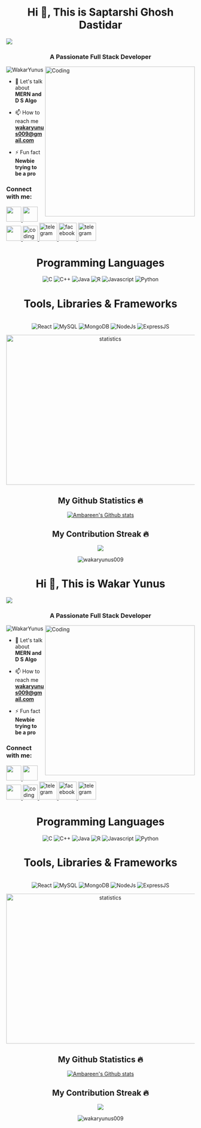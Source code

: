 <h1 align="center">Hi 👋, This is Saptarshi Ghosh Dastidar</h1>

<a align="center" href="https://git.io/typing-svg">
    <img align="center" src="https://readme-typing-svg.herokuapp.com/?lines=I+love+to+Solve;I+am+a+MERN+Developer;I+am+a+React+Native+Developer;I+am+a+Full+Stack+Developer;I+am+a+CPP+Programmer&center=true&size=30">
 </a>
 
<h3 align="center">A Passionate Full Stack Developer</h3>
<img align="right" alt="Coding" width="400" src="https://www.lambdatest.com/resources/images/news24.gif" />

<p align="left"> <img src="https://komarev.com/ghpvc/?username=wakaryunus009&label=Profile%20views&color=ff0080&style=flat" alt="WakarYunus" /> </p>

- 💬 Let's talk about **MERN and D S Algo**

- 📫 How to reach me **wakaryunus009@gmail.com**

- ⚡ Fun fact **Newbie trying to be a pro**

<h3 align="left">Connect with me:</h3>
<p align="left">
<a href="https://linkedin.com/in/wakar-yunus/" target="_blank">
    <img height="40" width="40" margin="0 30px" src="https://upload.wikimedia.org/wikipedia/commons/thumb/c/ca/LinkedIn_logo_initials.png/800px-LinkedIn_logo_initials.png" alt="">
</a>

<a href="https://leetcode.com/wakaryunus009/" target="_blank">
    <img height="40" width="40" margin="0 30px" src="https://user-images.githubusercontent.com/32040901/79929570-197c2480-8414-11ea-9358-c92a53916a7f.png" alt="">
</a>

<a href="https://auth.geeksforgeeks.org/user/wakaryunus009/practice" target="_blank">
    <img height="40" width="40" margin="0 30px" src="http://www.geeksforgeeks.org/wp-content/uploads/gfg_200X200-1.png" alt="">
</a>

<a href="https://www.codingninjas.com/codestudio/profile/5bc5ffb2-c072-4402-b97b-cc8d4afd5784" target="_blank">
    <img src="https://coursereport-s3-production.global.ssl.fastly.net/uploads/school/logo/1323/original/Coding_Ninjas_logo.jpeg" alt="coding ninja's profile" height="40" width="40" margin="0 30px">
</a>
  <a href="https://t.me/wakaryunus009" target="_blank">
        <img src="https://icons.iconarchive.com/icons/alecive/flatwoken/64/Apps-Telegram-icon.png" alt="telegram" width="48">
    </a>
   <a href="https://www.facebook.com/profile.php?id=100011459797847" target="_blank">
        <img src="https://w7.pngwing.com/pngs/69/315/png-transparent-computer-icons-facebook-inc-logo-facebook-blue-text-rectangle-thumbnail.png" alt="facebook" width="48">
    </a>
    <a href="https://www.instagram.com/wakar_yunus_/" target="_blank">
        <img src="https://upload.wikimedia.org/wikipedia/commons/thumb/e/e7/Instagram_logo_2016.svg/2048px-Instagram_logo_2016.svg.png" alt="telegram" width="48">
    </a>

</p>
<h1 align ="center">Programming Languages</h1>
<p align="center">
  <img src="https://img.shields.io/badge/-C-F3F7FA?logo=c&logoColor=A8B9CC&style=for-the-badge&logoWidth=30" alt="C">
  <img src="https://www.flaticon.com/free-icons/coding&style=for-the-badge&logoWidth=30" alt="C++">
  <img src="https://www.flaticon.com/free-icons/java?&style=for-the-badge&logoWidth=30" alt="Java">
  <img src="https://www.flaticon.com/free-icons/r&style=for-the-badge&logoWidth=30" alt="R">
  <img src="https://img.shields.io/badge/-Js-F3F7FA?logo=javascript&logoColor=F7DF1E&style=for-the-badge&logoWidth=30" alt="Javascript">
  <img src="https://img.shields.io/badge/-Python-F3F7FA?logo=python&logoColor=3776AB&style=for-the-badge&logoWidth=30" alt="Python">
</p>
<h1 align="center">Tools, Libraries & Frameworks</h1>
<p align="center">
  
  </br>
  <img src="https://img.shields.io/badge/-ReactJs-F3F7FA?logo=react&logoColor=61DAFB&style=for-the-badge&logoWidth=30" alt="React">
  <img src="https://img.shields.io/badge/-MySQL-F3F7FA?logo=mysql&logoColor=4479A1&style=for-the-badge&logoWidth=30" alt="MySQL">
  <img src="https://img.shields.io/badge/-MongoDB-F3F7FA?logo=mongodb&logoColor=47A248&style=for-the-badge&logoWidth=30" alt="MongoDB">
  <img src="https://img.shields.io/badge/-NodeJS-F3F7FA?logo=node.js&logoColor=009639&style=for-the-badge&logoWidth=30" alt="NodeJs">
  <img src="https://img.shields.io/badge/-Express.js-F3F7FA?logo=Express.js&logoColor=009639&style=for-the-badge&logoWidth=30" alt="ExpressJS">
</p>

<p align="center"><img align="center" height="400" width="540" src="https://res.cloudinary.com/dseldmvfp/image/upload/v1666327805/posts/Untitled_design_f7vyfe.png" alt="statistics" /></p>

<h2 align="center">My Github Statistics 🔥</h2>   
<p align="center">
<a href="https://github.com/Saptarshighoshdastidar">
<img align="center" alt="Ambareen's Github stats"
src="https://github-readme-stats-xi-rosy-19.vercel.app/api?username=wakaryunus009&show_icons=true&hide_border=true&count_private=true&bg_color=0,Ef4050,Cf6561&title_color=000000&text_color=000000&icon_color=000000"/>
</a>
<h2 align="center">My Contribution Streak 🔥</h2>
<p align="center">
  <a href="https://github.com/Iamtripathisatyam/github-readme-streak-stats">
    <img src="https://github-readme-streak-stats.herokuapp.com/?user=wakaryunus009&theme=dark&hide_border=true&background=0D1117&stroke=0000"/>
  </a>
 </p>  
  <div align="center">
 <p><img align="center" src="https://github-readme-stats.vercel.app/api/top-langs?username=wakaryunus009&show_icons=true&locale=en&count-private=true$height=80&theme=tokyonight" alt="wakaryunus009" /></p>
</div>
<h1 align="center">Hi 👋, This is Wakar Yunus</h1>

<a align="center" href="https://git.io/typing-svg">
    <img align="center" src="https://readme-typing-svg.herokuapp.com/?lines=I+love+to+Solve;I+am+a+MERN+Developer;I+am+a+React+Native+Developer;I+am+a+Full+Stack+Developer;I+am+a+CPP+Programmer&center=true&size=30">
 </a>
 
<h3 align="center">A Passionate Full Stack Developer</h3>
<img align="right" alt="Coding" width="400" src="https://www.lambdatest.com/resources/images/news24.gif" />

<p align="left"> <img src="https://komarev.com/ghpvc/?username=wakaryunus009&label=Profile%20views&color=ff0080&style=flat" alt="WakarYunus" /> </p>

- 💬 Let's talk about **MERN and D S Algo**

- 📫 How to reach me **wakaryunus009@gmail.com**

- ⚡ Fun fact **Newbie trying to be a pro**

<h3 align="left">Connect with me:</h3>
<p align="left">
<a href="https://linkedin.com/in/wakar-yunus/" target="_blank">
    <img height="40" width="40" margin="0 30px" src="https://upload.wikimedia.org/wikipedia/commons/thumb/c/ca/LinkedIn_logo_initials.png/800px-LinkedIn_logo_initials.png" alt="">
</a>

<a href="https://leetcode.com/wakaryunus009/" target="_blank">
    <img height="40" width="40" margin="0 30px" src="https://user-images.githubusercontent.com/32040901/79929570-197c2480-8414-11ea-9358-c92a53916a7f.png" alt="">
</a>

<a href="https://auth.geeksforgeeks.org/user/wakaryunus009/practice" target="_blank">
    <img height="40" width="40" margin="0 30px" src="http://www.geeksforgeeks.org/wp-content/uploads/gfg_200X200-1.png" alt="">
</a>

<a href="https://www.codingninjas.com/codestudio/profile/5bc5ffb2-c072-4402-b97b-cc8d4afd5784" target="_blank">
    <img src="https://coursereport-s3-production.global.ssl.fastly.net/uploads/school/logo/1323/original/Coding_Ninjas_logo.jpeg" alt="coding ninja's profile" height="40" width="40" margin="0 30px">
</a>
  <a href="https://t.me/wakaryunus009" target="_blank">
        <img src="https://icons.iconarchive.com/icons/alecive/flatwoken/64/Apps-Telegram-icon.png" alt="telegram" width="48">
    </a>
   <a href="https://www.facebook.com/profile.php?id=100011459797847" target="_blank">
        <img src="https://w7.pngwing.com/pngs/69/315/png-transparent-computer-icons-facebook-inc-logo-facebook-blue-text-rectangle-thumbnail.png" alt="facebook" width="48">
    </a>
    <a href="https://www.instagram.com/wakar_yunus_/" target="_blank">
        <img src="https://upload.wikimedia.org/wikipedia/commons/thumb/e/e7/Instagram_logo_2016.svg/2048px-Instagram_logo_2016.svg.png" alt="telegram" width="48">
    </a>

</p>
<h1 align ="center">Programming Languages</h1>
<p align="center">
  <img src="https://img.shields.io/badge/-C-F3F7FA?logo=c&logoColor=A8B9CC&style=for-the-badge&logoWidth=30" alt="C">
  <img src="https://www.flaticon.com/free-icons/coding&style=for-the-badge&logoWidth=30" alt="C++">
  <img src="https://www.flaticon.com/free-icons/java?&style=for-the-badge&logoWidth=30" alt="Java">
  <img src="https://www.flaticon.com/free-icons/r&style=for-the-badge&logoWidth=30" alt="R">
  <img src="https://img.shields.io/badge/-Js-F3F7FA?logo=javascript&logoColor=F7DF1E&style=for-the-badge&logoWidth=30" alt="Javascript">
  <img src="https://img.shields.io/badge/-Python-F3F7FA?logo=python&logoColor=3776AB&style=for-the-badge&logoWidth=30" alt="Python">
</p>
<h1 align="center">Tools, Libraries & Frameworks</h1>
<p align="center">
  
  </br>
  <img src="https://img.shields.io/badge/-ReactJs-F3F7FA?logo=react&logoColor=61DAFB&style=for-the-badge&logoWidth=30" alt="React">
  <img src="https://img.shields.io/badge/-MySQL-F3F7FA?logo=mysql&logoColor=4479A1&style=for-the-badge&logoWidth=30" alt="MySQL">
  <img src="https://img.shields.io/badge/-MongoDB-F3F7FA?logo=mongodb&logoColor=47A248&style=for-the-badge&logoWidth=30" alt="MongoDB">
  <img src="https://img.shields.io/badge/-NodeJS-F3F7FA?logo=node.js&logoColor=009639&style=for-the-badge&logoWidth=30" alt="NodeJs">
  <img src="https://img.shields.io/badge/-Express.js-F3F7FA?logo=Express.js&logoColor=009639&style=for-the-badge&logoWidth=30" alt="ExpressJS">
</p>

<p align="center"><img align="center" height="400" width="540" src="https://res.cloudinary.com/dseldmvfp/image/upload/v1666327805/posts/Untitled_design_f7vyfe.png" alt="statistics" /></p>

<h2 align="center">My Github Statistics 🔥</h2>   
<p align="center">
<a href="https://github.com/wakaryunus009">
<img align="center" alt="Ambareen's Github stats"
src="https://github-readme-stats-xi-rosy-19.vercel.app/api?username=wakaryunus009&show_icons=true&hide_border=true&count_private=true&bg_color=0,Ef4050,Cf6561&title_color=000000&text_color=000000&icon_color=000000"/>
</a>
<h2 align="center">My Contribution Streak 🔥</h2>
<p align="center">
  <a href="https://github.com/Iamtripathisatyam/github-readme-streak-stats">
    <img src="https://github-readme-streak-stats.herokuapp.com/?user=wakaryunus009&theme=dark&hide_border=true&background=0D1117&stroke=0000"/>
  </a>
 </p>  
  <div align="center">
 <p><img align="center" src="https://github-readme-stats.vercel.app/api/top-langs?username=wakaryunus009&show_icons=true&locale=en&count-private=true$height=80&theme=tokyonight" alt="wakaryunus009" /></p>
</div>
